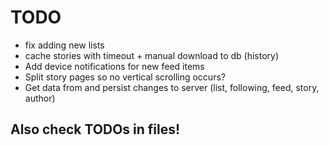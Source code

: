 # TODO

 - fix adding new lists
 - cache stories with timeout + manual download to db (history)
 - Add device notifications for new feed items
 - Split story pages so no vertical scrolling occurs?
 - Get data from and persist changes to server (list, following, feed, story, author)

## Also check TODOs in files!